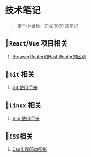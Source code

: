 # 技术笔记

>定个小目标，完成 1001 篇笔记

## 📙`React`/`Vue` 项目相关

1. [BrowserRouter和HashRouter的区别](./ReactVue项目相关/BrowserRouter和HashRouter的区别.md)

## 📔`Git` 相关

1. [Git 使用手册](./Git/README.md)

## 📓`Linux` 相关

1. [Vim 使用手册](./Linux/Vim使用手册.md)

## 📒`CSS`相关

1. [Css实现简单图形](./Css实现简单图形.md)